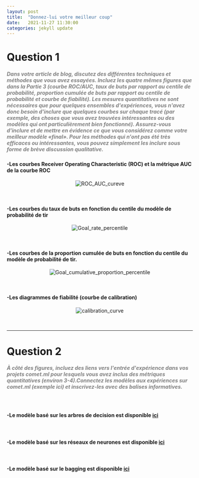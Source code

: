 ```yaml
---
layout: post
title:  "Donnez-lui votre meilleur coup"
date:   2021-11-27 11:30:00
categories: jekyll update
---
```



# Question 1

##### <span style="color:grey">Dans votre article de blog, discutez des différentes techniques et méthodes que vous avez essayées. Incluez les quatre mêmes figures que dans la Partie 3 (courbe ROC/AUC, taux de buts par rapport au centile de probabilité, proportion cumulée de buts par rapport au centile de probabilité et courbe de fiabilité). Les mesures quantitatives ne sont nécessaires que pour quelques ensembles d'expériences, vous n'avez donc besoin d'inclure que quelques courbes sur chaque tracé (par exemple, des choses que vous avez trouvées intéressantes ou des modèles qui ont particulièrement bien fonctionné). Assurez-vous d'inclure et de mettre en évidence ce que vous considérez comme votre meilleur modèle «final». Pour les méthodes qui n'ont pas été très efficaces ou intéressantes, vous pouvez simplement les inclure sous forme de brève discussion qualitative.</span>
####  -Les courbes Receiver Operating Characteristic (ROC) et la métrique AUC de la courbe ROC
<p align="center">
  <img src="/assets/Give_it_your_best_shot/question_6_Figure_1.png" alt="ROC_AUC_cureve"/>
</p>

<br>

####  -Les courbes du taux de buts en fonction du centile du modèle de probabilité de tir
<p align="center">
  <img src="/assets/Give_it_your_best_shot/question_6_Figure_2.png" alt="Goal_rate_percentile"/>
</p>

<br>

####  -Les courbes de la proportion cumulée de buts en fonction du centile du modèle de probabilité de tir.
<p align="center">
  <img src="/assets/Give_it_your_best_shot/question_6_Figure_3.png" alt="Goal_cumulative_proportion_percentile"/>
</p>

<br>

####  -Les diagrammes de fiabilité (courbe de calibration)
<p align="center">
  <img src="/assets/Give_it_your_best_shot/question_6_Figure_4.png" alt="calibration_curve"/>
</p>

<br>

---
# Question 2
##### <span style="color:grey">À côté des figures, incluez des liens vers l'entrée d'expérience dans vos projets comet.ml pour lesquels vous avez inclus des métriques quantitatives (environ 3-4).Connectez les modèles aux expériences sur comet.ml (exemple ici) et inscrivez-les avec des balises informatives.</span>

<br>

#### -Le modèle basé sur les arbres de decision est disponible [ici](https://www.comet.ml/genkishi/milestone-2/4db124cb82f648cab4f9e53c62bfc846?experiment-tab=chart&showOutliers=true&smoothing=0&transformY=smoothing&xAxis=wall)
<br>

#### -Le modèle basé sur les réseaux de neurones est disponible [ici](https://www.comet.ml/genkishi/milestone-2/11fed86d708d4988a28d7233ff8f527f?experiment-tab=chart&showOutliers=true&smoothing=0&transformY=smoothing&xAxis=wall)
<br>

#### -Le modèle basé sur le bagging est disponible [ici](https://www.comet.ml/genkishi/milestone-2/e35380f848584d2fa5a7da255ccfbce1?experiment-tab=chart&showOutliers=true&smoothing=0&transformY=smoothing&xAxis=wall)


